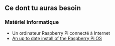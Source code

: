 ## Ce dont tu auras besoin

### Matériel informatique

- Un ordinateur Raspberry Pi connecté à Internet
- [An up to date install of the Raspberry Pi OS](https://www.raspberrypi.org/downloads/)
